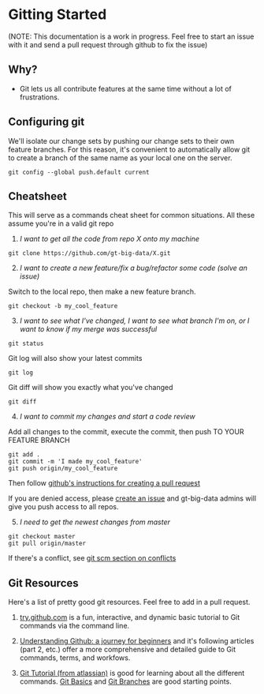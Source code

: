 Gitting Started
===============

(NOTE: This documentation is a work in progress. Feel free to start an issue with it and send a pull request through github to fix the issue)

## Why?
- Git lets us all contribute features at the same time without a lot of frustrations.


## Configuring git
We'll isolate our change sets by pushing our change sets to their own feature branches. For this reason, it's convenient to automatically allow git to create
a branch of the same name as your local one on the server.
```
git config --global push.default current
```

## Cheatsheet
This will serve as a commands cheat sheet for common situations. All these assume you're in a valid git repo

1) *I want to get all the code from repo X onto my machine*
```
git clone https://github.com/gt-big-data/X.git
```

2) *I want to create a new feature/fix a bug/refactor some code (solve an issue)*

Switch to the local repo, then make a new feature branch.
```
git checkout -b my_cool_feature
```

3) *I want to see what I've changed, I want to see what branch I'm on, or I want to know if my merge was successful*
```
git status
```

Git log will also show your latest commits
```
git log
```

Git diff will show you exactly what you've changed
```
git diff
```

4) *I want to commit my changes and start a code review*

Add all changes to the commit, execute the commit, then push TO YOUR FEATURE BRANCH
```
git add .
git commit -m 'I made my_cool_feature'
git push origin/my_cool_feature
```
Then follow [github's instructions for creating a pull request](https://help.github.com/articles/using-pull-requests#shared-repository-model)

If you are denied access, please [create an issue](https://github.com/gt-big-data/git-started/issues/new) and gt-big-data admins will give you push access to all repos.


5) *I need to get the newest changes from master*

```
git checkout master
git pull origin/master
```
If there's a conflict, see [git scm section on conflicts](http://git-scm.com/book/en/Git-Branching-Basic-Branching-and-Merging#Basic-Merge-Conflicts)

## Git Resources
Here's a list of pretty good git resources. Feel free to add in a pull request.

1) [try.github.com](http://try.github.io) is a fun, interactive, and dynamic basic tutorial to Git commands via the command line.

2) [Understanding Github: a journey for beginners](http://readwrite.com/2013/09/30/understanding-github-a-journey-for-beginners-part-1) and it's following articles (part 2, etc.) offer a more comprehensive and detailed guide to Git commands, terms, and workfows.

3) [Git Tutorial (from atlassian)](https://www.atlassian.com/git/tutorial) is good for learning about all the different commands. [Git Basics](https://www.atlassian.com/git/tutorial/git-basics) and [Git Branches](https://www.atlassian.com/git/tutorial/git-branches) are good starting points.
